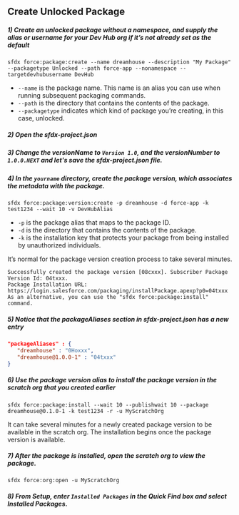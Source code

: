 ## Create Unlocked Package

##### 1) Create an unlocked package without a namespace, and supply the alias or username for your Dev Hub org if it’s not already set as the default
   ```
   sfdx force:package:create --name dreamhouse --description "My Package" --packagetype Unlocked --path force-app --nonamespace --targetdevhubusername DevHub
   ```
* `--name` is the package name. This name is an alias you can use when running subsequent packaging commands.
* `--path` is the directory that contains the contents of the package.
* `--packagetype` indicates which kind of package you’re creating, in this case, unlocked.

##### 2) Open the sfdx-project.json
##### 3) Change the versionName to ``Version 1.0``, and the versionNumber to ``1.0.0.NEXT`` and let's save the sfdx-project.json file.
##### 4) In the `yourname` directory, create the package version, which associates the metadata with the package.
   ```
   sfdx force:package:version:create -p dreamhouse -d force-app -k test1234 --wait 10 -v DevHubAlias
   ```
* `-p` is the package alias that maps to the package ID.
* `-d` is the directory that contains the contents of the package.
* `-k` is the installation key that protects your package from being installed by unauthorized individuals.

It’s normal for the package version creation process to take several minutes.

    
    Successfully created the package version [08cxxx]. Subscriber Package Version Id: 04txxx.
    Package Installation URL: https://login.salesforce.com/packaging/installPackage.apexp?p0=04txxx
    As an alternative, you can use the "sfdx force:package:install" command.

##### 5) Notice that the packageAliases section in sfdx-project.json has a new entry
```json
"packageAliases" : {
   "dreamhouse" : "0Hoxxx",
   "dreamhouse@1.0.0-1" : "04txxx"
}
```

##### 6) Use the package version alias to install the package version in the scratch org that you created earlier
```
sfdx force:package:install --wait 10 --publishwait 10 --package dreamhouse@0.1.0-1 -k test1234 -r -u MyScratchOrg
```
It can take several minutes for a newly created package version to be available in the scratch org. The installation begins once the package version is available.

##### 7) After the package is installed, open the scratch org to view the package.
```
sfdx force:org:open -u MyScratchOrg
```



##### 8) From Setup, enter `Installed Packages` in the Quick Find box and select **_Installed Packages_**.